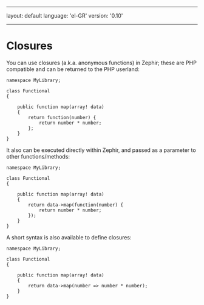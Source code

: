 * * *

layout: default language: 'el-GR' version: '0.10'

* * *

# Closures

You can use closures (a.k.a. anonymous functions) in Zephir; these are PHP compatible and can be returned to the PHP userland:

```zephir
namespace MyLibrary;

class Functional
{

    public function map(array! data)
    {
        return function(number) {
            return number * number;
        };
    }
}
```

It also can be executed directly within Zephir, and passed as a parameter to other functions/methods:

```zephir
namespace MyLibrary;

class Functional
{

    public function map(array! data)
    {
        return data->map(function(number) {
            return number * number;
        });
    }
}
```

A short syntax is also available to define closures:

```zephir
namespace MyLibrary;

class Functional
{

    public function map(array! data)
    {
        return data->map(number => number * number);
    }
}
```